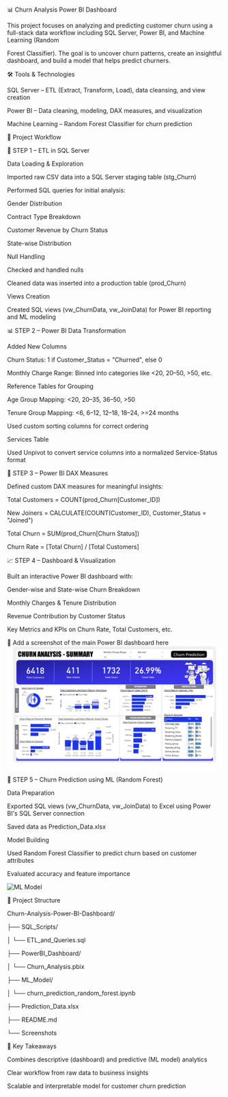 📊 Churn Analysis Power BI Dashboard


This project focuses on analyzing and predicting customer churn using a full-stack data workflow including SQL Server, Power BI, and Machine Learning (Random 

Forest Classifier). The goal is to uncover churn patterns, create an insightful dashboard, and build a model that helps predict churners.


🛠️ Tools & Technologies

SQL Server – ETL (Extract, Transform, Load), data cleansing, and view creation

Power BI – Data cleaning, modeling, DAX measures, and visualization

Machine Learning – Random Forest Classifier for churn prediction


🚀 Project Workflow

📍 STEP 1 – ETL in SQL Server

Data Loading & Exploration

Imported raw CSV data into a SQL Server staging table (stg_Churn)

Performed SQL queries for initial analysis:

Gender Distribution

Contract Type Breakdown

Customer Revenue by Churn Status

State-wise Distribution

Null Handling

Checked and handled nulls

Cleaned data was inserted into a production table (prod_Churn)

Views Creation

Created SQL views (vw_ChurnData, vw_JoinData) for Power BI reporting and ML modeling


📊 STEP 2 – Power BI Data Transformation

Added New Columns

Churn Status: 1 if Customer_Status = "Churned", else 0

Monthly Charge Range: Binned into categories like <20, 20–50, >50, etc.

Reference Tables for Grouping

Age Group Mapping: <20, 20–35, 36–50, >50

Tenure Group Mapping: <6, 6–12, 12–18, 18–24, >=24 months

Used custom sorting columns for correct ordering

Services Table

Used Unpivot to convert service columns into a normalized Service-Status format


📐 STEP 3 – Power BI DAX Measures

Defined custom DAX measures for meaningful insights:

Total Customers = COUNT(prod_Churn[Customer_ID])

New Joiners = CALCULATE(COUNT(Customer_ID), Customer_Status = "Joined")

Total Churn = SUM(prod_Churn[Churn Status])

Churn Rate = [Total Churn] / [Total Customers]


📈 STEP 4 – Dashboard & Visualization

Built an interactive Power BI dashboard with:

Gender-wise and State-wise Churn Breakdown

Monthly Charges & Tenure Distribution

Revenue Contribution by Customer Status

Key Metrics and KPIs on Churn Rate, Total Customers, etc.

📸 Add a screenshot of the main Power BI dashboard here
![Dashboard View](https://github.com/BhartiGangwar/Churn-Analysis-Power-BI-Dashboard/blob/main/DemoScreenshot.png?raw=true)


🤖 STEP 5 – Churn Prediction using ML (Random Forest)

Data Preparation

Exported SQL views (vw_ChurnData, vw_JoinData) to Excel using Power BI's SQL Server connection

Saved data as Prediction_Data.xlsx

Model Building

Used Random Forest Classifier to predict churn based on customer attributes

Evaluated accuracy and feature importance

![ML Model](screenshots/ml_model_metrics.png)


📂 Project Structure

Churn-Analysis-Power-BI-Dashboard/

├── SQL_Scripts/

│   └── ETL_and_Queries.sql

├── PowerBI_Dashboard/

│   └── Churn_Analysis.pbix

├── ML_Model/

│   └── churn_prediction_random_forest.ipynb

├── Prediction_Data.xlsx

├── README.md

└── Screenshots


📌 Key Takeaways

Combines descriptive (dashboard) and predictive (ML model) analytics

Clear workflow from raw data to business insights

Scalable and interpretable model for customer churn prediction











    












